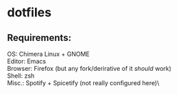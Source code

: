 # dotfiles

## Requirements: 
OS: Chimera Linux + GNOME\
Editor: Emacs\
Browser: Firefox (but any fork/derirative of it _should_ work)\
Shell: zsh\
Misc.: Spotify + Spicetify (not really configured here)\
